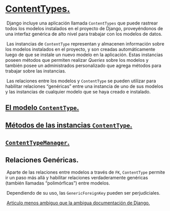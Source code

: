 # [ContentTypes.](https://docs.djangoproject.com/es/3.2/ref/contrib/contenttypes/)

​	Django incluye una aplicación llamada `ContentTypes` que puede rastrear todos los modelos instalados en el proyecto de Django, proveyéndonos de una interfaz genérica de alto nivel para trabajar con los modelos de datos. 

​	Las instancias de `ContentType` representan y almacenen información sobre los modelos instalados en el proyecto, y son creadas automáticamente luego de que se instale un nuevo modelo en la aplicación. Estas instancias poseen métodos que permiten realizar _Queries_ sobre los modelos y también posee un administrados personalizado que agrega métodos para trabajar sobre las instancias.

​	Las relaciones entre los modelos y `ContentType` se pueden utilizar para habilitar relaciones “genéricas” entre una instancia de uno de sus modelos y las instancias de cualquier modelo que se haya creado e instalado.

## [El modelo `ContentType`.](https://docs.djangoproject.com/es/3.2/ref/contrib/contenttypes/#the-contenttype-model)

## [Métodos de las instancias `ContentType`.](https://docs.djangoproject.com/es/3.2/ref/contrib/contenttypes/#methods-on-contenttype-instances)

## [`ContentTypeManager`.](https://docs.djangoproject.com/es/3.2/ref/contrib/contenttypes/#the-contenttypemanager)





## Relaciones Genéricas.

​	Aparte de las relaciones entre modelos a través de `FK`, `ContentType` permite ir un paso más allá y habilitar relaciones verdaderamente genéricas (también llamadas “polimórficas”) entre modelos.

​	Dependiendo de su uso, las `GenericForeignKey` pueden ser perjudiciales.

​	[Articulo menos ambiguo que la ambigua documentación de Django.](https://dipbazz.medium.com/how-and-when-to-use-genericforeignkey-in-django-ad88202be0f)

​	

​	